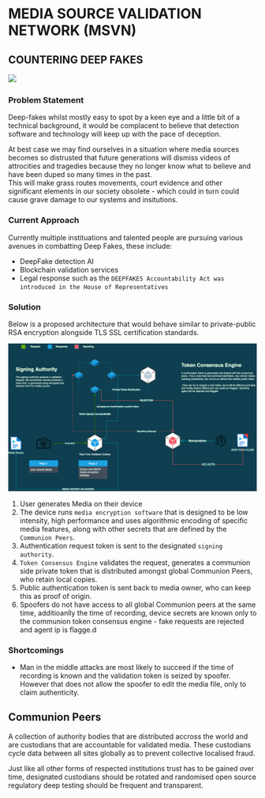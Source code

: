 # MEDIA SOURCE VALIDATION NETWORK (MSVN)  
  
## COUNTERING DEEP FAKES  
  
![](cover.png)  


### Problem Statement  

Deep-fakes whilst mostly easy to spot by a keen eye and a little bit of a technical background, it would be complacent to believe that detection software and technology will keep up with the pace of deception.  
  
At best case we may find ourselves in a situation where media sources becomes so distrusted that future generations will dismiss videos of attrocities and tragedies because they no longer know what to believe and have been duped so many times in the past.  
 This will make grass routes movements, court evidence and other significant elements in our society obsolete - which could in turn could cause grave damage to our systems and insitutions.  


### Current Approach 

 Currently multiple instituations and talented people are pursuing various avenues in combatting Deep Fakes, these include: 

- DeepFake detection AI
- Blockchain validation services
- Legal response such as the `DEEPFAKES Accountability Act was introduced in the House of Representatives` 
     
### Solution   
  
Below is a proposed architecture that would behave similar to private-public RSA encryption alongside TLS SSL certification standards.  


![Validation Archtecture](msvnBlue.png)  
 
1. User generates Media on their device
2. The device runs `media encryption software` that is designed to be low intensity, high performance and uses algorithmic encoding of specific media features, along with other secrets that are defined by the `Communion Peers`. 
3. Authentication request token is sent to the designated `signing authority`. 
4. `Token Consensus Engine` validates the request, generates a communion side private token that is distributed amongst global Communion Peers, who retain local copies. 
5. Public authentication token is sent back to media owner, who can keep this as proof of origin. 
6. Spoofers do not have access to all global Communion peers at the same time, additioanlly the time of recording, device secrets are known only to the communion token consensus engine - fake requests are rejected and agent ip is flagge.d 

### Shortcomings  
  
- Man in the middle attacks are most likely to succeed if the time of recording is known and the validation token is seized by spoofer. However that does not allow the spoofer to edit the media file, only to claim authenticity.  




## Communion Peers  
  
A collection of authority bodies that are distributed accross the world and are custodians that are accountable for validated media. These custodians cycle data between all sites globally as to prevent collective localised fraud.   
  
Just like all other forms of respected institutions trust has to be gained over time, designated custodians should be rotated and randomised open source regulatory deep testing should be frequent and transparent.   


